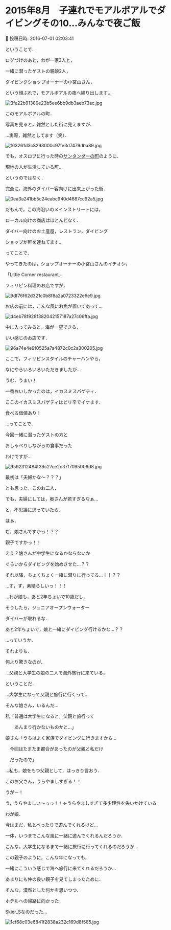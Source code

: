 # 2015年8月　子連れでモアルボアルでダイビングその10…みんなで夜ご飯

📅 投稿日時: 2016-07-01 02:03:41

ということで．





ログづけのあと，わが一家3人と，


一緒に潜ったゲストの親娘2人，


ダイビングショップオーナーの小宮山さん，


という顔ぶれで，モアルボアルの夜へ繰り出します…




![3fe22b91389e23b5ee6bb9db3aeb73ac.jpg](images/3fe22b91389e23b5ee6bb9db3aeb73ac.jpg)







このモアルボアルの町．


写真を見ると，雑然とした街に見えますが．


…実際，雑然としてます（笑）．




![f63261d3c8293000c97fe3d7479dba89.jpg](images/f63261d3c8293000c97fe3d7479dba89.jpg)




でも，オスロブに行った時の[サンタンダーの町](ed3e4dda301ba488c2ccd1a623a40cc90.md)のように．


現地の人が生活している町…


というのではなく．


完全に，海外のダイバー客向けに出来上がった街．




![0ea3a241bb5c24eabc940d4687cc92a5.jpg](images/0ea3a241bb5c24eabc940d4687cc92a5.jpg)




だもんで，この海沿いのメインストリートには，


ローカル向けの商店はほとんどなく．


ダイバー向けのお土産屋，レストラン，ダイビング


ショップが軒を連ねてます…





ってことで．


やってきたのは，ショップオーナーの小宮山さんのイチオシ，


「Little Corner restaurant」．


フィリピン料理のお店ですが，




![9df76f62d321c0b8f8a2a0723322e6e9.jpg](images/9df76f62d321c0b8f8a2a0723322e6e9.jpg)




お店の前には，こんな風にお魚が置いてあって…




![d4eb78f928f382042157187a27c06ffa.jpg](images/d4eb78f928f382042157187a27c06ffa.jpg)




中に入ってみると，海が一望できる，


いい感じのお店です．




![96a74e4e9f0525a7a4872c0c2a300205.jpg](images/96a74e4e9f0525a7a4872c0c2a300205.jpg)




ここで，フィリピンスタイルのチャーハンやら，


なにやらいろいろいただきましたが…





うむ．うまい！


一番おいしかったのは，イカスミスパゲティ．


ここのイカスミスパゲティはピリ辛でイケます．


食べる価値あり！





…ってことで．


今回一緒に潜ったゲストの方と


おしゃべりしながらの食事だった


わけですが…




![9592312484f39c27ce2c37f7095006d8.jpg](images/9592312484f39c27ce2c37f7095006d8.jpg)







最初は「夫婦かな～？？？」


とも思った，このお二人．


でも，夫婦にしては，奥さんが若すぎるなぁ…


と，不思議に思っていたら．





はぁ．


む，娘さんですかっ！？？


親子ですかっ！！





ええ？娘さんが中学生になるかならないか


ぐらいからダイビングを始めさせた…？？


それ以降，ちょくちょく一緒に潜りに行ってる…！！？？





…す，す，素晴らしいっ！！！





…わが娘も，あと2年ちょいで10歳だし．


そうしたら，ジュニアオープンウォーター


ダイバーが取れるな．


あと2年ちょいで，娘と一緒にダイビング行けるかな…？？





…っていうか．


それよりも．


何より驚きなのが．


…父親と大学生の娘の二人で海外旅行に来ている，


ということだ．





…大学生になって父親と旅行に行くって…


そんな娘さん，いるんだ…





私「普通は大学生になると，父親と旅行って


　　あんまり行かないものかと…」





娘さん「うちはよく家族でダイビングに行きますから…


　今回はたまたま都合があったのが父親と私だけ


　だったので」





…私も，娘をもつ父親として，はっきり言おう．


このお父さん，うらやましすぎる！！


うがー！


う，うらやましい～っっ！！←うらやましすぎて多少理性を失いかけている





わが娘．


今はまだ，私とべったりで遊んでくれるけど…


一体，いつまでこんな風に一緒に遊んでくれるんだろうか．


こんな，大学生になるまで一緒に旅行に行ってくれるのだろうか…


この親子のように，こんな年になっても，


一緒にこういう感じで海へ旅行に来てくれるだろうか…





あまりにも仲の良い親子を見てしまったために．


そんな，漠然とした何かを思いつつ．


ホテルへの帰路に向かった，


Skier_Sなのだった…




![1cf68c03e6841f2838a232c169d8f585.jpg](images/1cf68c03e6841f2838a232c169d8f585.jpg)
